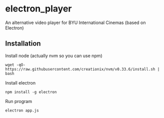 # electron_player
An alternative video player for BYU International Cinemas (based on Electron)


## Installation

Install node (actually nvm so you can use npm)
``` shell
wget -qO- https://raw.githubusercontent.com/creationix/nvm/v0.33.6/install.sh | bash
```

Install electron
``` shell
npm install -g electron
```

Run program
``` shell
electron app.js
```